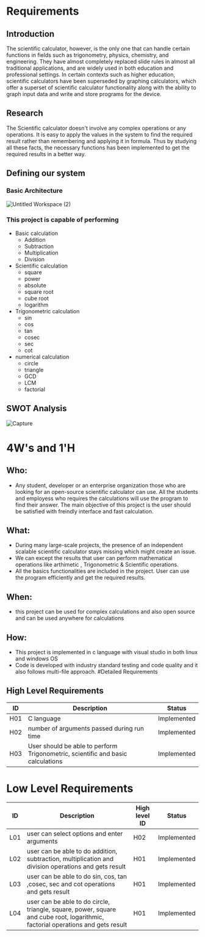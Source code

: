# Requirements
## Introduction
The scientific calculator, however, is the only one that can handle certain functions in fields such as trigonometry, physics, chemistry, and engineering. They have almost completely replaced slide rules in almost all traditional applications, and are widely used in both education and professional settings. In certain contexts such as higher education, scientific calculators have been superseded by graphing calculators, which offer a superset of scientific calculator functionality along with the ability to graph input data and write and store programs for the device.
## Research
The Scientific calculator doesn't involve any complex operations or any operations. It is easy to apply the values in the system to find the required result rather than remembering and applying it in formula. Thus by studying all these facts, the necessary functions has been implemented to get the required results in a better way.
## Defining our system
### Basic Architecture
![Untitled Workspace (2)](https://user-images.githubusercontent.com/86213638/125479071-fb62a34c-fc60-4009-8147-3496225da862.png)
### This project is capable of performing
* Basic calculation
  * Addition
  * Subtraction
  * Multiplication
  * Division 
* Scientific calculation
  * square
  * power
  * absolute
  * square root
  * cube root
  * logarithm
* Trigonometric calculation
  * sin
  * cos
  * tan
  * cosec
  * sec
  * cot
* numerical calculation
  * circle
  * triangle
  * GCD
  * LCM
  * factorial
## SWOT Analysis
![Capture](https://user-images.githubusercontent.com/86213638/125482458-1ca14d60-70b0-477b-822e-dfb0df47f935.PNG)

# 4W's and 1'H
## Who:
* Any student, developer or an enterprise organization those who are looking for an open-source scientific calculator can use. All the students and employess who requires the calculations will use the program to find their answer. The main objective of this project is the user should be satisfied with freindly interface and fast calculation.
## What:
* During many large-scale projects, the presence of an independent scalable scientific calculator stays missing which might create an issue.
* We can except the results that user can perform mathematical operations like arthimetic , Trigonometric & Scientific operations.
* All the basics functionalities are included in the project. User can use the program efficiently and get the required results.
## When:
* this project can be used for complex calculations and also open source and can be used anywhere for calculations
## How:
* This project is implemented in c language with visual studio in both linux and windows OS
* Code is developed with industry standard testing and code quality and it also follows multi-file approach.
#Detailed Requirements
## High Level Requirements
| ID | Description | Status |
| --- | --- | --- |
| H01 | C language | Implemented|
| H02 | number of arguments passed during run time | Implemented |
| H03 | User should be able to perform Trigonometric, scientific and basic calculations | Implemented |

# Low Level Requirements 
| ID | Description | High level ID | Status |
| --- | --- | --- | --- |
| L01 | user can select options and enter arguments | H02 | Implemented
| L02 | user can be able to do addition, subtraction, multiplication and division operations and gets result | H01 | Implemented |
| L03 | user can be able to do sin, cos, tan ,cosec, sec and cot operations and gets result | H01 | Implemented |
| L04 | user can be able to do circle, triangle, square, power, square and cube root, logarithmic, factorial operations and gets result | H01 | Implemented |

